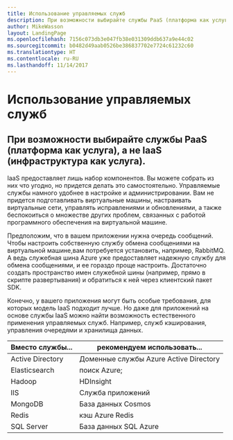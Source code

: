 ```yaml
---
title: Использование управляемых служб
description: При возможности выбирайте службы PaaS (платформа как услуга) вместо служб IaaS (инфраструктура как услуга).
author: MikeWasson
layout: LandingPage
ms.openlocfilehash: 7156c073db3e047fb38e031309ddb637a9e44c02
ms.sourcegitcommit: b0482d49aab0526be386837702e7724c61232c60
ms.translationtype: HT
ms.contentlocale: ru-RU
ms.lasthandoff: 11/14/2017
---
```

# <a name="use-managed-services"></a>Использование управляемых служб

## <a name="when-possible-use-platform-as-a-service-paas-rather-than-infrastructure-as-a-service-iaas"></a>При возможности выбирайте службы PaaS (платформа как услуга), а не IaaS (инфраструктура как услуга).

IaaS предоставляет лишь набор компонентов. Вы можете собрать из них что угодно, но придется делать это самостоятельно. Управляемые службы намного удобнее в настройке и администрировании. Вам не придется подготавливать виртуальные машины, настраивать виртуальные сети, управлять исправлениями и обновлениями, а также беспокоиться о множестве других проблем, связанных с работой программного обеспечения на виртуальной машине.

Предположим, что в вашем приложении нужна очередь сообщений. Чтобы настроить собственную службу обмена сообщениями на виртуальной машине,вам потребуется установить, например, RabbitMQ. А ведь служебная шина Azure уже предоставляет надежную службу для обмена сообщениями, и ее гораздо проще настроить. Достаточно создать пространство имен служебной шины (например, прямо в скрипте развертывания) и обратиться к ней через клиентский пакет SDK. 

Конечно, у вашего приложения могут быть особые требования, для которых модель IaaS подходит лучше. Но даже для приложений на основе службы IaaS можно найти возможность естественного применения управляемых служб. Например, служб кэширования, управления очередями и хранилища данных.

| Вместо службы... | рекомендуем использовать... |
|-----------------------|-------------|
| Active Directory | Доменные службы Azure Active Directory |
| Elasticsearch | поиск Azure; |
| Hadoop | HDInsight |
| IIS | Служба приложений |
| MongoDB | База данных Cosmos |
| Redis | кэш Azure Redis |
| SQL Server | База данных SQL Azure |


